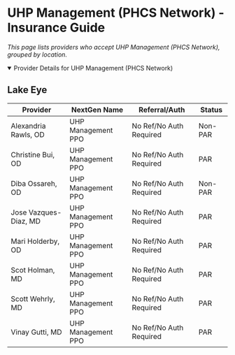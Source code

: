 # UHP Management (PHCS Network) - Insurance Guide

*This page lists providers who accept UHP Management (PHCS Network), grouped by location.*

<details open><summary>Provider Details for UHP Management (PHCS Network)</summary>

## Lake Eye 

| Provider | NextGen Name | Referral/Auth | Status |
|----------|-------------|--------------|--------|
| Alexandria Rawls, OD | UHP Management PPO | No Ref/No Auth Required | Non-PAR |
| Christine Bui, OD | UHP Management PPO | No Ref/No Auth Required | PAR |
| Diba Ossareh, OD | UHP Management PPO | No Ref/No Auth Required | Non-PAR |
| Jose Vazques-Diaz, MD | UHP Management PPO | No Ref/No Auth Required | PAR |
| Mari Holderby, OD | UHP Management PPO | No Ref/No Auth Required | PAR |
| Scot Holman, MD | UHP Management PPO | No Ref/No Auth Required | PAR |
| Scott Wehrly, MD | UHP Management PPO | No Ref/No Auth Required | PAR |
| Vinay Gutti, MD | UHP Management PPO | No Ref/No Auth Required | PAR |

</details>

